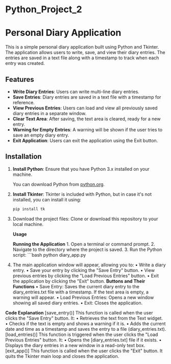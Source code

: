 # Python_Project_2

# Personal Diary Application

This is a simple personal diary application built using Python and Tkinter. The application allows users to write, save, and view their diary entries. The entries are saved in a text file along with a timestamp to track when each entry was created.

## Features

- **Write Diary Entries**: Users can write multi-line diary entries.
- **Save Entries**: Diary entries are saved in a text file with a timestamp for reference.
- **View Previous Entries**: Users can load and view all previously saved diary entries in a separate window.
- **Clear Text Area**: After saving, the text area is cleared, ready for a new entry.
- **Warning for Empty Entries**: A warning will be shown if the user tries to save an empty diary entry.
- **Exit Application**: Users can exit the application using the Exit button.

## Installation

1. **Install Python**: Ensure that you have Python 3.x installed on your machine.
   
   You can download Python from [python.org](https://www.python.org/).

2. **Install Tkinter**: Tkinter is included with Python, but in case it's not installed, you can install it using:
   
   ```bash
   pip install tk
3. Download the project files:
     Clone or download this repository to your local machine. 

    **Usage**

    **Running the Application**
        1. Open a terminal or command prompt. 
        2. Navigate to the directory where the project is saved. 
        3. Run the Python script:
            ```bash
            python diary_app.py
4. The main application window will appear, allowing you to:
     • Write a diary entry.
     • Save your entry by clicking the "Save Entry" button.
     • View previous entries by clicking the "Load Previous Entries" button. 
     • Exit the application by clicking the "Exit" button.
**Buttons and Their Functions**
     • Save Entry: Saves the current diary entry to the diary_entries.txt file with a timestamp. If the text area is empty, a warning   will appear.
      • Load Previous Entries: Opens a new window showing all saved diary entries. 
      • Exit: Closes the application.

**Code Explanation** 
[save_entry()]
    This function is called when the user clicks the "Save Entry" button. It:
     • Retrieves the text from the Text widget.
     • Checks if the text is empty and shows a warning if it is. 
     • Adds the current date and time as a timestamp and saves the entry to a file (diary_entries.txt).
[load_entries()]
    This function is triggered when the user clicks the "Load Previous Entries" button. It:
    • Opens the [diary_entries.txt] file if it exists.
    • Displays the diary entries in a new window in a read-only text box.
[exit_app()]
    This function is called when the user clicks the "Exit" button. It quits the Tkinter main loop and closes the application. 